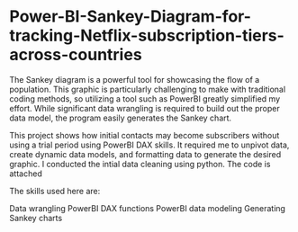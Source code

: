 # Power-BI-Sankey-Diagram-for-tracking-Netflix-subscription-tiers-across-countries
The Sankey diagram is a powerful tool for showcasing the flow of a population. This graphic is particularly challenging to make with traditional coding methods, so utilizing a tool such as PowerBI greatly simplified my effort. While significant data wrangling is required to build out the proper data model, the program easily generates the Sankey chart.

This project shows how initial contacts may become subscribers without using a trial period using PowerBI DAX skills. It required me to unpivot data, create dynamic data models, and formatting data to generate the desired graphic. I conducted the intial data cleaning using python. The code is attached

The skills used here are:

Data wrangling
PowerBI DAX functions
PowerBI data modeling
Generating Sankey charts 
